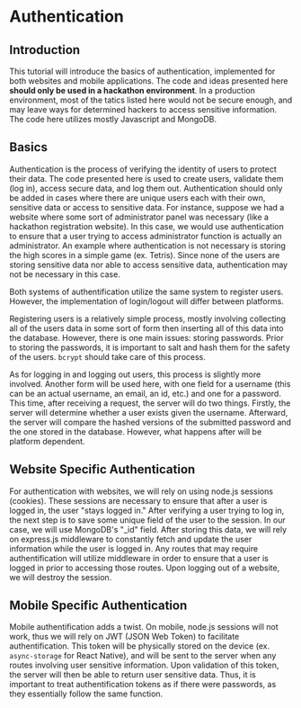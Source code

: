 # Authentication 
## Introduction

This tutorial will introduce the basics of authentication, implemented for both websites and mobile applications.  The code and ideas presented here **should only be used in a hackathon environment**.  In a production environment, most of the tatics listed here would not be secure enough, and may leave ways for determined hackers to access sensitive information.  The code here utilizes mostly Javascript and MongoDB.

## Basics
Authentication is the process of verifying the identity of users to protect their data.  The code presented here is used to create users, validate them (log in), access secure data, and log them out.  Authentication should only be added in cases where there are unique users each with their own, sensitive data or access to sensitive data.  For instance, suppose we had a website where some sort of administrator panel was necessary (like a hackathon registration website).  In this case, we would use authentication to ensure that a user trying to access administrator function is actually an administrator.  An example where authentication is not necessary is storing the high scores in a simple game (ex. Tetris).  Since none of the users are storing sensitive data nor able to access sensitive data, authentication may not be necessary in this case.  
  
Both systems of authentification utilize the same system to register users.  However, the implementation of login/logout will differ between platforms.   

Registering users is a relatively simple process, mostly involving collecting all of the users data in some sort of form then inserting all of this data into the database.  However, there is one main issues: storing passwords.  Prior to storing the passwords, it is important to salt and hash them for the safety of the users.  ```bcrypt``` should take care of this process.  

As for logging in and logging out users, this process is slightly more involved.  Another form will be used here, with one field for a username (this can be an actual username, an email, an id, etc.) and one for a password.  This time, after receiving a request, the server will do two things.  Firstly, the server will determine whether a user exists given the username.  Afterward, the server will compare the hashed versions of the submitted password and the one stored in the database. However, what happens after will be platform dependent.

## Website Specific Authentication

For authentication with websites, we will rely on using node.js sessions (cookies).  These sessions are necessary to ensure that after a user is logged in, the user "stays logged in."  After verifying a user trying to log in, the next step is to save some unique field of the user to the session.  In our case, we will use MongoDB's "_id" field.  After storing this data, we will rely on express.js middleware to constantly fetch and update the user information while the user is logged in.  Any routes that may require authentification will utilize middleware in order to ensure that a user is logged in prior to accessing those routes.  Upon logging out of a website, we will destroy the session.

## Mobile Specific Authentication

Mobile authentification adds a twist.  On mobile, node.js sessions will not work, thus we will rely on JWT (JSON Web Token) to facilitate authentification.  This token will be physically stored on the device (ex. ```async-storage``` for React Native), and will be sent to the server when any routes involving user sensitive information.  Upon validation of this token, the server will then be able to return user sensitive data.  Thus, it is important to treat authentification tokens as if there were passwords, as they essentially follow the same function.

